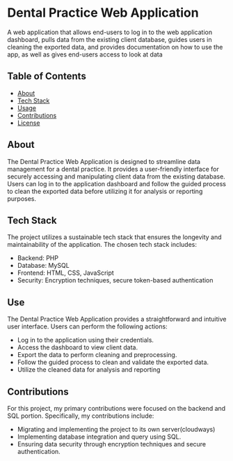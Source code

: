 # Dental Practice Web Application

A web application that allows end-users to log in to the web application dashboard, pulls data from the existing client database, guides users in cleaning the exported data, and provides documentation on how to use the app, as well as gives end-users access to look at data 

## Table of Contents

- [About](#about)
- [Tech Stack](#tech-stack)
- [Usage](#usage)
- [Contributions](#contributions)
- [License](#license)

## About

The Dental Practice Web Application is designed to streamline data management for a dental practice. It provides a user-friendly interface for securely accessing and manipulating client data from the existing database. Users can log in to the application dashboard and follow the guided process to clean the exported data before utilizing it for analysis or reporting purposes.

## Tech Stack

The project utilizes a sustainable tech stack that ensures the longevity and maintainability of the application. The chosen tech stack includes:

- Backend:  PHP
- Database: MySQL
- Frontend: HTML, CSS, JavaScript
- Security: Encryption techniques, secure token-based authentication

## Use

The Dental Practice Web Application provides a straightforward and intuitive user interface. Users can perform the following actions:

- Log in to the application using their credentials.
- Access the dashboard to view client data.
- Export the data to perform cleaning and preprocessing.
- Follow the guided process to clean and validate the exported data.
- Utilize the cleaned data for analysis and reporting

## Contributions

For this project, my primary contributions were focused on the backend and SQL portion. Specifically, my contributions include:

- Migrating and implementing the project to its own server(cloudways)
- Implementing database integration and query using SQL.
- Ensuring data security through encryption techniques and secure authentication.
